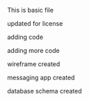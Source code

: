 This is basic file 

updated for license

adding code

adding more code

wireframe created

messaging app created

database schema created

